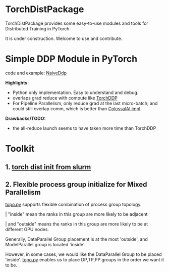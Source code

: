 # TorchDistPackage

TorchDistPackage provides some easy-to-use modules and tools for Distributed Training in PyTorch.

It is under construction. Welcome to use and contribute.

# Simple DDP Module in PyTorch

code and example: [NaiveDdp](./ddp)

**Highlights:**

- Python only implementation. Easy to understand and debug.
- overlaps grad reduce with compute like [TorchDDP](https://pytorch.org/tutorials/intermediate/ddp_tutorial.html)
- For Pipeline Parallelism, only reduce grad at the last micro-batch; and could still overlap comm, which is better than [ColossalAI impl](https://github.com/hpcaitech/ColossalAI/blob/2a951955ade14fd067bc5bee34a5ff7e57513ac6/colossalai/initialize.py#L385).

**Drawbacks/TODO:**

- the all-reduce launch seems to have taken more time than TorchDDP


# Toolkit

## 1. [torch dist init from slurm](./slurm_dist_init/)

## 2. Flexible process group initialize for Mixed Parallelism
[topo.py](./dist_init/topo.py) supports flexible combination of process group topology.

| "inside" mean the ranks in this group are more likely to be adjacent

| and "outside" means the ranks in this group are more likely to be at different GPU nodes.

Generally, DataParallel Group placement is at the most 'outside', and ModelParallel group is located 'inside'.

However, in some cases, we would like the DataParallel Group to be placed 'inside'. [topo.py](./dist_init/topo.py) enables us to place DP,TP,PP groups in the order we want it to be.